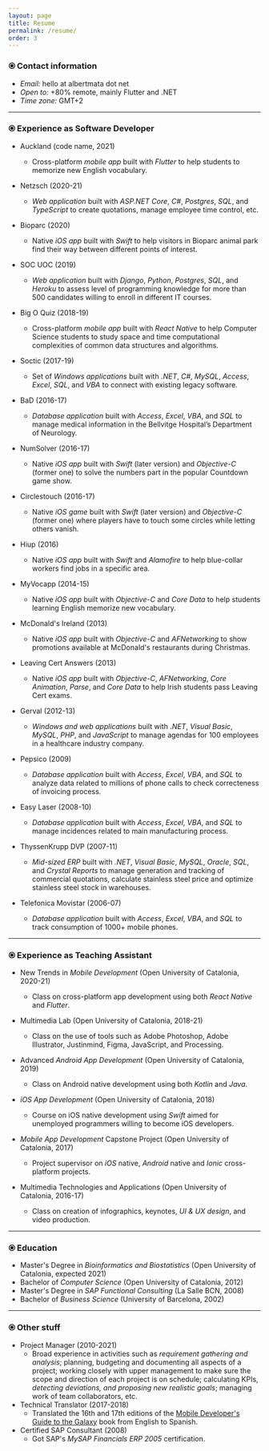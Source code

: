 ```yaml
---
layout: page
title: Resume
permalink: /resume/
order: 3
---
```

### <span class="cv-bullet">&#10687;</span> Contact information

- _Email:_ hello <span class="resume-grayed-out">at</span> albertmata <span class="resume-grayed-out">dot</span> net
- _Open to:_ +80% remote, <span class="resume-grayed-out">mainly</span> Flutter <span class="resume-grayed-out">and</span> .NET
- _Time zone:_ GMT+2

<hr />

### <span class="cv-bullet">&#10687;</span> Experience as Software Developer

* Auckland <span class="resume-grayed-out">(code name, 2021)</span>
    * Cross-platform _mobile app_ built with _Flutter_ to help students to memorize new English vocabulary. 

* Netzsch <span class="resume-grayed-out">(2020-21)</span>
    * _Web application_ built with _ASP.NET Core_, _C#_, _Postgres_, _SQL_, and _TypeScript_ to create quotations, manage employee time control, etc.

* Bioparc <span class="resume-grayed-out">(2020)</span>
    * Native _iOS app_ built with _Swift_ to help visitors in Bioparc animal park find their way between different points of interest.

* SOC UOC <span class="resume-grayed-out">(2019)</span>
    * _Web application_ built with _Django_, _Python_, _Postgres_, _SQL_, and _Heroku_ to assess level of programming knowledge for more than 500 candidates willing to enroll in different IT courses.

* Big O Quiz <span class="resume-grayed-out">(2018-19)</span>
    * Cross-platform _mobile app_ built with _React Native_ to help Computer Science students to study space and time computational complexities of common data structures and algorithms. 

* Soctic <span class="resume-grayed-out">(2017-19)</span>
    * Set of _Windows applications_ built with _.NET_, _C#_, _MySQL_, _Access_, _Excel_, _SQL_, and _VBA_ to connect with existing legacy software.

* BaD <span class="resume-grayed-out">(2016-17)</span>
    * _Database application_ built with _Access_, _Excel_, _VBA_, and _SQL_ to manage medical information in the Bellvitge Hospital’s Department of Neurology.

* NumSolver <span class="resume-grayed-out">(2016-17)</span>
    * Native _iOS app_ built with _Swift_ (later version) and _Objective-C_ (former one) to solve the numbers part in the popular Countdown game show.

* Circlestouch <span class="resume-grayed-out">(2016-17)</span>
    * Native _iOS game_ built with _Swift_ (later version) and _Objective-C_ (former one) where players have to touch some circles while letting others vanish. 

* Hiup <span class="resume-grayed-out">(2016)</span>
    * Native _iOS app_ built with _Swift_ and _Alamofire_ to help blue-collar workers find jobs in a specific area. 

* MyVocapp <span class="resume-grayed-out">(2014-15)</span>
    * Native _iOS app_ built with _Objective-C_ and _Core Data_ to help students learning English memorize new vocabulary.

* McDonald's Ireland <span class="resume-grayed-out">(2013)</span>
    * Native _iOS app_ built with _Objective-C_ and _AFNetworking_ to show promotions available at McDonald's restaurants during Christmas. 

* Leaving Cert Answers <span class="resume-grayed-out">(2013)</span>
    * Native _iOS app_ built with _Objective-C_, _AFNetworking_, _Core Animation_, _Parse_, and _Core Data_ to help Irish students pass Leaving Cert exams.

* Gerval <span class="resume-grayed-out">(2012-13)</span>
    * _Windows and web applications_ built with _.NET_, _Visual Basic_, _MySQL_, _PHP_, and _JavaScript_ to manage agendas for 100 employees in a healthcare industry company.

* Pepsico <span class="resume-grayed-out">(2009)</span>
    * _Database application_ built with _Access_, _Excel_, _VBA_, and _SQL_ to analyze data related to millions of phone calls to check correcteness of invoicing process. 

* Easy Laser <span class="resume-grayed-out">(2008-10)</span>
    * _Database application_ built with _Access_, _Excel_, _VBA_, and _SQL_ to manage incidences related to main manufacturing process. 

* ThyssenKrupp DVP <span class="resume-grayed-out">(2007-11)</span>
    * _Mid-sized ERP_ built with _.NET_, _Visual Basic_, _MySQL_, _Oracle_, _SQL_, and _Crystal Reports_ to manage generation and tracking of commercial quotations, calculate stainless steel price and optimize stainless steel stock in warehouses.

* Telefonica Movistar <span class="resume-grayed-out">(2006-07)</span>
    * _Database application_ built with _Access_, _Excel_, _VBA_, and _SQL_ to track consumption of 1000+ mobile phones. 

<hr />

### <span class="cv-bullet">&#10687;</span> Experience as Teaching Assistant

* New Trends in _Mobile Development_ <span class="resume-grayed-out">(Open University of Catalonia, 2020-21)</span>
    * Class on cross-platform app development using both _React Native_ and _Flutter_.

* Multimedia Lab <span class="resume-grayed-out">(Open University of Catalonia, 2018-21)</span>
    * Class on the use of tools such as Adobe Photoshop, Adobe Illustrator, Justinmind, Figma, JavaScript, and Processing.

* Advanced _Android App Development_ <span class="resume-grayed-out">(Open University of Catalonia, 2019)</span>
    * Class on Android native development using both _Kotlin_ and _Java_.

* _iOS App Development_ <span class="resume-grayed-out">(Open University of Catalonia, 2018)</span>
    * Course on iOS native development using _Swift_ aimed for unemployed programmers willing to become iOS developers.

* _Mobile App Development_ Capstone Project <span class="resume-grayed-out">(Open University of Catalonia, 2017)</span>
    * Project supervisor on _iOS_ native, _Android_ native and _Ionic_ cross-platform projects. 

* Multimedia Technologies and Applications <span class="resume-grayed-out">(Open University of Catalonia, 2016-17)</span>
    * Class on creation of infographics, keynotes, _UI & UX design_, and video production.

<hr />

### <span class="cv-bullet">&#10687;</span> Education

* Master's Degree in _Bioinformatics and Biostatistics_ <span class="resume-grayed-out">(Open University of Catalonia, expected 2021)</span>
* Bachelor of _Computer Science_ <span class="resume-grayed-out">(Open University of Catalonia, 2012)</span>
* Master's Degree in _SAP Functional Consulting_ <span class="resume-grayed-out">(La Salle BCN, 2008)</span>
* Bachelor of _Business Science_ <span class="resume-grayed-out">(University of Barcelona, 2002)</span>

<hr />

### <span class="cv-bullet">&#10687;</span> Other stuff

* Project Manager <span class="resume-grayed-out">(2010-2021)</span>
    * Broad experience in activities such as _requirement gathering and analysis_; planning, budgeting and documenting all aspects of a project; working closely with upper management to make sure the scope and direction of each project is on schedule; calculating KPIs, _detecting deviations, and proposing new realistic goals_; managing work of team collaborators, etc.
* Technical Translator <span class="resume-grayed-out">(2017-2018)</span>
    * Translated the 16th and 17th editions of the [Mobile Developer's Guide to the Galaxy](https://www.open-xchange.com/resources/mobile-developers-guide-to-the-galaxy/) book from English to Spanish.
* Certified SAP Consultant <span class="resume-grayed-out">(2008)</span>
    * Got SAP's _MySAP Financials ERP 2005_ certification.